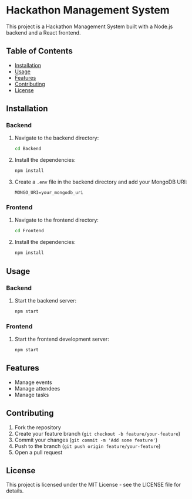 # Hackathon Management System

This project is a Hackathon Management System built with a Node.js backend and a React frontend.

## Table of Contents

- [Installation](#installation)
- [Usage](#usage)
- [Features](#features)
- [Contributing](#contributing)
- [License](#license)

## Installation

### Backend

1. Navigate to the backend directory:
    ```sh
    cd Backend
    ```
2. Install the dependencies:
    ```sh
    npm install
    ```
3. Create a `.env` file in the backend directory and add your MongoDB URI:
    ```env
    MONGO_URI=your_mongodb_uri
    ```

### Frontend

1. Navigate to the frontend directory:
    ```sh
    cd Frontend
    ```
2. Install the dependencies:
    ```sh
    npm install
    ```

## Usage

### Backend

1. Start the backend server:
    ```sh
    npm start
    ```

### Frontend

1. Start the frontend development server:
    ```sh
    npm start
    ```

## Features

- Manage events
- Manage attendees
- Manage tasks

## Contributing

1. Fork the repository
2. Create your feature branch (`git checkout -b feature/your-feature`)
3. Commit your changes (`git commit -m 'Add some feature'`)
4. Push to the branch (`git push origin feature/your-feature`)
5. Open a pull request

## License

This project is licensed under the MIT License - see the LICENSE file for details.